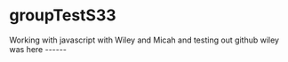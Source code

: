 # groupTestS33
Working with javascript with Wiley and Micah and testing out github
wiley was here ------

